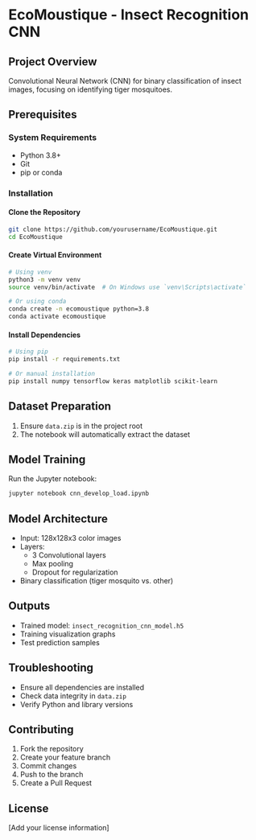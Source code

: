 # EcoMoustique - Insect Recognition CNN

## Project Overview
Convolutional Neural Network (CNN) for binary classification of insect images, focusing on identifying tiger mosquitoes.

## Prerequisites

### System Requirements
- Python 3.8+
- Git
- pip or conda

### Installation

#### Clone the Repository
```bash
git clone https://github.com/yourusername/EcoMoustique.git
cd EcoMoustique
```

#### Create Virtual Environment
```bash
# Using venv
python3 -m venv venv
source venv/bin/activate  # On Windows use `venv\Scripts\activate`

# Or using conda
conda create -n ecomoustique python=3.8
conda activate ecomoustique
```

#### Install Dependencies
```bash
# Using pip
pip install -r requirements.txt

# Or manual installation
pip install numpy tensorflow keras matplotlib scikit-learn
```

## Dataset Preparation
1. Ensure `data.zip` is in the project root
2. The notebook will automatically extract the dataset

## Model Training
Run the Jupyter notebook:
```bash
jupyter notebook cnn_develop_load.ipynb
```

## Model Architecture
- Input: 128x128x3 color images
- Layers:
  - 3 Convolutional layers
  - Max pooling
  - Dropout for regularization
- Binary classification (tiger mosquito vs. other)

## Outputs
- Trained model: `insect_recognition_cnn_model.h5`
- Training visualization graphs
- Test prediction samples

## Troubleshooting
- Ensure all dependencies are installed
- Check data integrity in `data.zip`
- Verify Python and library versions

## Contributing
1. Fork the repository
2. Create your feature branch
3. Commit changes
4. Push to the branch
5. Create a Pull Request

## License
[Add your license information]